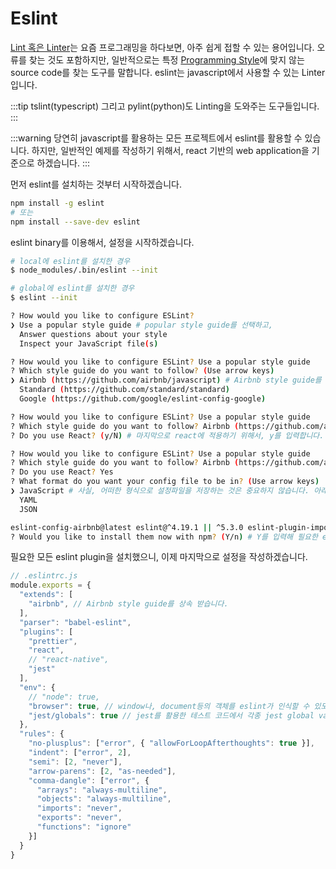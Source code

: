 # Eslint

[Lint 혹은 Linter](https://en.wikipedia.org/wiki/Lint_(software))는 요즘 프로그래밍을 하다보면, 아주 쉽게 접할 수 있는 용어입니다.
오류를 찾는 것도 포함하지만, 일반적으로는 특정 [Programming Style](https://en.wikipedia.org/wiki/Programming_style)에 맞지 않는 source code를 찾는 도구를 말합니다.
eslint는 javascript에서 사용할 수 있는 Linter입니다.

:::tip
tslint(typescript) 그리고 pylint(python)도 Linting을 도와주는 도구들입니다.
:::

:::warning
당연히 javascript를 활용하는 모든 프로젝트에서 eslint를 활용할 수 있습니다.
하지만, 일반적인 예제를 작성하기 위해서, react 기반의 web application을 기준으로 하겠습니다.
:::

먼저 eslint를 설치하는 것부터 시작하겠습니다.

```bash
npm install -g eslint
# 또는
npm install --save-dev eslint
```

eslint binary를 이용해서, 설정을 시작하겠습니다.

```bash
# local에 eslint를 설치한 경우
$ node_modules/.bin/eslint --init

# global에 eslint를 설치한 경우
$ eslint --init

? How would you like to configure ESLint?
❯ Use a popular style guide # popular style guide를 선택하고,
  Answer questions about your style
  Inspect your JavaScript file(s)

? How would you like to configure ESLint? Use a popular style guide
? Which style guide do you want to follow? (Use arrow keys)
❯ Airbnb (https://github.com/airbnb/javascript) # Airbnb style guide를 선택합니다.
  Standard (https://github.com/standard/standard)
  Google (https://github.com/google/eslint-config-google)

? How would you like to configure ESLint? Use a popular style guide
? Which style guide do you want to follow? Airbnb (https://github.com/airbnb/javascript)
? Do you use React? (y/N) # 마지막으로 react에 적용하기 위해서, y를 입력합니다.

? How would you like to configure ESLint? Use a popular style guide
? Which style guide do you want to follow? Airbnb (https://github.com/airbnb/javascript)
? Do you use React? Yes
? What format do you want your config file to be in? (Use arrow keys)
❯ JavaScript # 사실, 어떠한 형식으로 설정파일을 저장하는 것은 중요하지 않습니다. 아래 예제에서는 .eslintrc.js로 사용하도록 하겠습니다.
  YAML
  JSON

eslint-config-airbnb@latest eslint@^4.19.1 || ^5.3.0 eslint-plugin-import@^2.14.0 eslint-plugin-jsx-a11y@^6.1.1 eslint-plugin-react@^7.11.0
? Would you like to install them now with npm? (Y/n) # Y를 입력해 필요한 eslint plugin을 모두 설치합니다.
```

필요한 모든 eslint plugin을 설치했으니, 이제 마지막으로 설정을 작성하겠습니다.

```js
// .eslintrc.js
module.exports = {
  "extends": [
    "airbnb", // Airbnb style guide를 상속 받습니다.
  ],
  "parser": "babel-eslint",
  "plugins": [
    "prettier",
    "react",
    // "react-native",
    "jest"
  ],
  "env": {
    // "node": true,
    "browser": true, // window나, document등의 객체를 eslint가 인식할 수 있도록 환경을 설정합니다.
    "jest/globals": true // jest를 활용한 테스트 코드에서 각종 jest global variable들을 eslint가 인식할 수 있도록 도와주는 설정입니다.
  },
  "rules": {
    "no-plusplus": ["error", { "allowForLoopAfterthoughts": true }],
    "indent": ["error", 2],
    "semi": [2, "never"],
    "arrow-parens": [2, "as-needed"],
    "comma-dangle": ["error", {
      "arrays": "always-multiline",
      "objects": "always-multiline",
      "imports": "never",
      "exports": "never",
      "functions": "ignore"
    }]
  }
}
```
